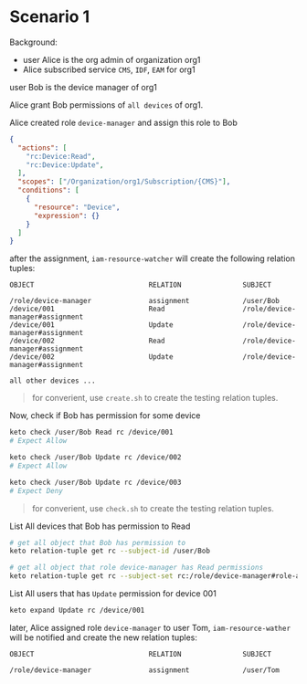 # Scenario 1

Background:

- user Alice is the org admin of organization org1
- Alice subscribed service `CMS`, `IDF`, `EAM` for org1

user Bob is the device manager of org1

Alice grant Bob permissions of `all devices` of org1.

Alice created role `device-manager` and assign this role to Bob

```json
{
  "actions": [
    "rc:Device:Read",
    "rc:Device:Update",
  ],
  "scopes": ["/Organization/org1/Subscription/{CMS}"],
  "conditions": [
    {
      "resource": "Device",
      "expression": {}
    }
  ]
}
```

after the assignment, `iam-resource-watcher` will create the following relation tuples:

```
OBJECT                            RELATION               SUBJECT

/role/device-manager              assignment             /user/Bob
/device/001                       Read                   /role/device-manager#assignment
/device/001                       Update                 /role/device-manager#assignment
/device/002                       Read                   /role/device-manager#assignment
/device/002                       Update                 /role/device-manager#assignment

all other devices ...

```

> for converient, use `create.sh` to create the testing relation tuples.

Now, check if Bob has permission for some device

```bash
keto check /user/Bob Read rc /device/001
# Expect Allow

keto check /user/Bob Update rc /device/002
# Expect Allow

keto check /user/Bob Update rc /device/003
# Expect Deny
```
> for converient, use `check.sh` to create the testing relation tuples.

List All devices that Bob has permission to Read

```bash
# get all object that Bob has permission to
keto relation-tuple get rc --subject-id /user/Bob

# get all object that role device-manager has Read permissions
keto relation-tuple get rc --subject-set rc:/role/device-manager#role-assignment --relation Read
```

List All users that has `Update` permission for device 001

```bash
keto expand Update rc /device/001
```

later, Alice assigned role `device-manager` to user Tom, `iam-resource-wather` will be notified and create the new relation tuples:

```
OBJECT                            RELATION               SUBJECT

/role/device-manager              assignment             /user/Tom
```

